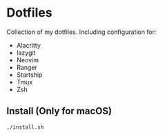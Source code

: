 # Dotfiles

Collection of my dotfiles. Including configuration for:

- Alacritty
- lazygit
- Neovim
- Ranger
- Startship
- Tmux
- Zsh

## Install (Only for macOS)

```sh
./install.sh
```
